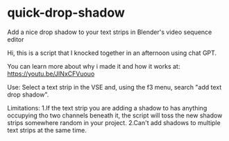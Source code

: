 # quick-drop-shadow
Add a nice drop shadow to your text strips in Blender's video sequence editor

Hi, this is a script that I knocked together in an afternoon using chat GPT.

You can learn more about why i made it and how it works at: https://youtu.be/JINxCFVuouo

Use: Select a text strip in the VSE and, using the f3 menu, search "add text drop shadow".

Limitations: 
1.If the text strip you are adding a shadow to has anything occupying tho two channels beneath it, the script will toss the new shadow strips somewhere random in your project.
2.Can't add shadows to multiple text strips at the same time.
